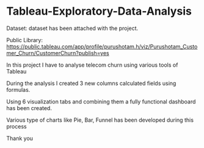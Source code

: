 # Tableau-Exploratory-Data-Analysis

Dataset: dataset has been attached with the project.

Public Library:
https://public.tableau.com/app/profile/purushotam.h/viz/Purushotam_Customer_Churn/CustomerChurn?publish=yes

In this project I have to analyse telecom churn using various tools of Tableau

During the analysis I created 3 new columns calculated fields using formulas.

Using 6 visualization tabs and combining them a fully functional dashboard has been created.


Various type of charts like Pie, Bar, Funnel has been developed during this process

Thank you
